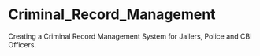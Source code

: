 # Criminal_Record_Management
Creating a Criminal Record Management System for Jailers, Police and CBI Officers.
